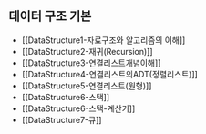 
## 데이터 구조 기본

* [[DataStructure1-자료구조와 알고리즘의 이해]]
* [[DataStructure2-재귀(Recursion)]]
* [[DataStructure3-연결리스트개념이해]]
* [[DataStructure4-연결리스트의ADT(정렬리스트)]]
* [[DataStructure5-연결리스트(원형)]]
* [[DataStructure6-스택]]
* [[DataStructure6-스택-계산기]]
* [[DataStructure7-큐]]
